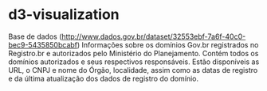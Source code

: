 # d3-visualization

Base de dados (http://www.dados.gov.br/dataset/32553ebf-7a6f-40c0-bec9-5435850bcabf)
Informações sobre os domínios Gov.br registrados no Registro.br e autorizados pelo Ministério do Planejamento.
Contém todos os domínios autorizados e seus respectivos responsáveis.
Estão disponíveis as URL, o CNPJ e nome do Órgão, localidade, assim como as datas de registro e da última atualização dos dados de registro do domínio.